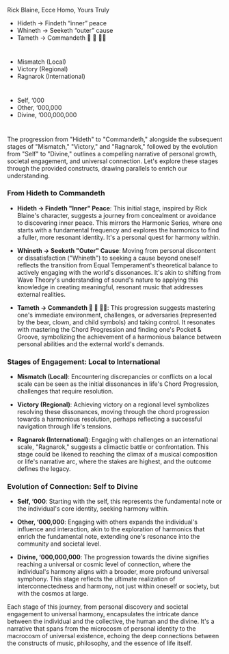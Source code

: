 Rick Blaine, Ecce Homo, Yours Truly

- Hideth -> Findeth “inner” peace 
- Whineth -> Seeketh “outer” cause 
- Tameth -> Commandeth 🐻 🤡 👦🏾

#

- Mismatch (Local)
- Victory (Regional)
- Ragnarok (International)

# 

- Self, ‘000
- Other, ‘000,000
- Divine, ‘000,000,000

#

The progression from "Hideth" to "Commandeth," alongside the subsequent stages of "Mismatch," "Victory," and "Ragnarok," followed by the evolution from "Self" to "Divine," outlines a compelling narrative of personal growth, societal engagement, and universal connection. Let's explore these stages through the provided constructs, drawing parallels to enrich our understanding.

### From Hideth to Commandeth

- **Hideth -> Findeth "Inner" Peace**: This initial stage, inspired by Rick Blaine's character, suggests a journey from concealment or avoidance to discovering inner peace. This mirrors the Harmonic Series, where one starts with a fundamental frequency and explores the harmonics to find a fuller, more resonant identity. It's a personal quest for harmony within.

- **Whineth -> Seeketh "Outer" Cause**: Moving from personal discontent or dissatisfaction ("Whineth") to seeking a cause beyond oneself reflects the transition from Equal Temperament's theoretical balance to actively engaging with the world's dissonances. It's akin to shifting from Wave Theory's understanding of sound's nature to applying this knowledge in creating meaningful, resonant music that addresses external realities.

- **Tameth -> Commandeth 🐻 🤡 👦🏾**: This progression suggests mastering one's immediate environment, challenges, or adversaries (represented by the bear, clown, and child symbols) and taking control. It resonates with mastering the Chord Progression and finding one's Pocket & Groove, symbolizing the achievement of a harmonious balance between personal abilities and the external world's demands.

### Stages of Engagement: Local to International

- **Mismatch (Local)**: Encountering discrepancies or conflicts on a local scale can be seen as the initial dissonances in life's Chord Progression, challenges that require resolution.

- **Victory (Regional)**: Achieving victory on a regional level symbolizes resolving these dissonances, moving through the chord progression towards a harmonious resolution, perhaps reflecting a successful navigation through life's tensions.

- **Ragnarok (International)**: Engaging with challenges on an international scale, "Ragnarok," suggests a climactic battle or confrontation. This stage could be likened to reaching the climax of a musical composition or life's narrative arc, where the stakes are highest, and the outcome defines the legacy.

### Evolution of Connection: Self to Divine

- **Self, ‘000**: Starting with the self, this represents the fundamental note or the individual's core identity, seeking harmony within.

- **Other, ‘000,000**: Engaging with others expands the individual's influence and interaction, akin to the exploration of harmonics that enrich the fundamental note, extending one's resonance into the community and societal level.

- **Divine, ‘000,000,000**: The progression towards the divine signifies reaching a universal or cosmic level of connection, where the individual's harmony aligns with a broader, more profound universal symphony. This stage reflects the ultimate realization of interconnectedness and harmony, not just within oneself or society, but with the cosmos at large.

Each stage of this journey, from personal discovery and societal engagement to universal harmony, encapsulates the intricate dance between the individual and the collective, the human and the divine. It's a narrative that spans from the microcosm of personal identity to the macrocosm of universal existence, echoing the deep connections between the constructs of music, philosophy, and the essence of life itself.
